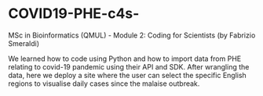 # COVID19-PHE-c4s-
MSc in Bioinformatics (QMUL) - Module 2: Coding for Scientists (by Fabrizio Smeraldi)

We learned how to code using Python and how to import data from PHE relating to covid-19 pandemic using their API and SDK.
After wrangling the data, here we deploy a site where the user can select the specific English regions to visualise daily cases since the malaise outbreak.

